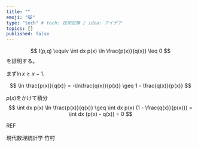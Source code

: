 ```yaml
---
title: ""
emoji: "😸"
type: "tech" # tech: 技術記事 / idea: アイデア
topics: []
published: false
---
```



$$
  I(p,q) \equiv \int dx p(x) \ln \frac{p(x)}{q(x)} \leq 0
$$
を証明する。

まず$\ln x \geq x - 1$.

$$
  \ln \frac{p(x)}{q(x)} = -\ln\frac{q(x)}{p(x)} \geq 1 - \frac{q(x)}{p(x)}
$$

$p(x)$をかけて積分
$$
  \int dx p(x) \ln \frac{p(x)}{q(x)} \geq \int dx p(x) (1 - \frac{q(x)}{p(x)})
  = \int dx (p(x) - q(x)) = 0
$$

REF

現代数理統計学
竹村
